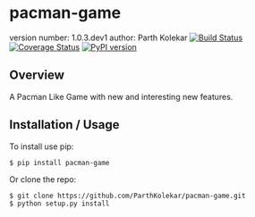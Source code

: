 pacman-game
===============================

version number: 1.0.3.dev1
author: Parth Kolekar
[![Build Status](https://travis-ci.org/ParthKolekar/pacman-game.svg?branch=master)](https://travis-ci.org/ParthKolekar/pacman)
[![Coverage Status](https://coveralls.io/repos/ParthKolekar/pacman-game/badge.svg)](https://coveralls.io/r/ParthKolekar/pacman)
[![PyPI version](https://badge.fury.io/py/pacman-game.svg)](https://pypi.python.org/pypi/pacman-game/)

Overview
--------

A Pacman Like Game with new and interesting new features.

Installation / Usage
--------------------

To install use pip:

    $ pip install pacman-game


Or clone the repo:

    $ git clone https://github.com/ParthKolekar/pacman-game.git
    $ python setup.py install
    

